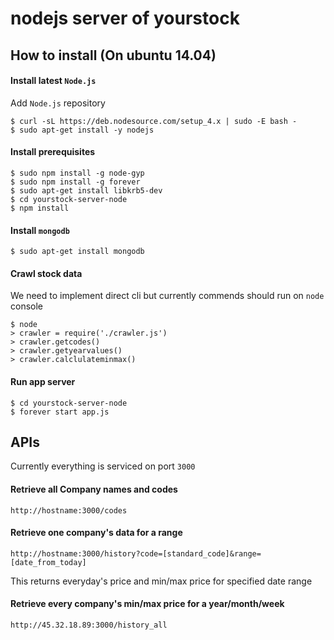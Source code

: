 # nodejs server of yourstock

## How to install (On ubuntu 14.04)

#### Install latest `Node.js`
Add `Node.js` repository
```
$ curl -sL https://deb.nodesource.com/setup_4.x | sudo -E bash -
$ sudo apt-get install -y nodejs
```

#### Install prerequisites
```
$ sudo npm install -g node-gyp
$ sudo npm install -g forever
$ sudo apt-get install libkrb5-dev
$ cd yourstock-server-node
$ npm install
```

#### Install `mongodb`
```
$ sudo apt-get install mongodb
```


#### Crawl stock data
We need to implement direct cli but currently commends should run on `node` console
```
$ node
> crawler = require('./crawler.js')
> crawler.getcodes()
> crawler.getyearvalues()
> crawler.calclulateminmax()
```

#### Run app server
```
$ cd yourstock-server-node
$ forever start app.js
```

## APIs
Currently everything is serviced on port `3000`
#### Retrieve all Company names and codes
`http://hostname:3000/codes`

#### Retrieve one company's data for a range
`http://hostname:3000/history?code=[standard_code]&range=[date_from_today]`

This returns everyday's price and min/max price for specified date range


#### Retrieve every company's min/max price for a year/month/week
`http://45.32.18.89:3000/history_all`
